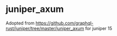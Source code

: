 # juniper_axum

Adopted from https://github.com/graphql-rust/juniper/tree/master/juniper_axum for juniper 15